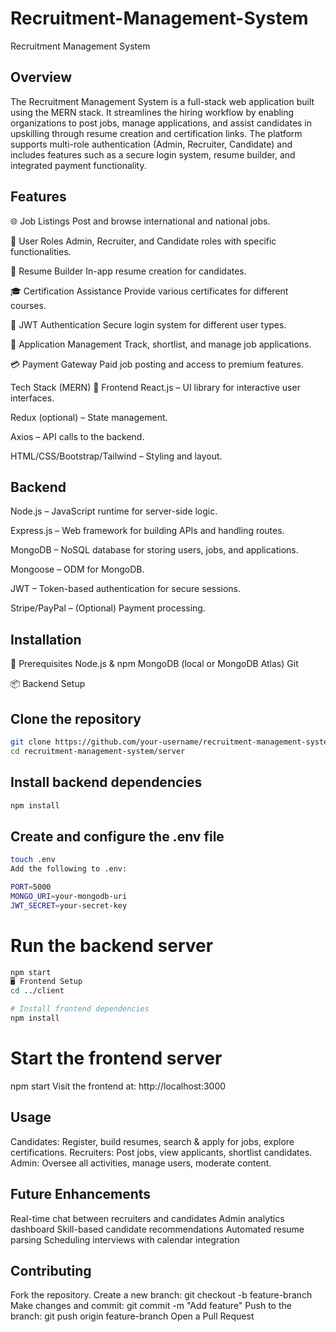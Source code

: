 # Recruitment-Management-System

Recruitment Management System

## Overview

The Recruitment Management System is a full-stack web application built using the MERN stack. It streamlines the hiring workflow by enabling organizations to post jobs, manage applications, and assist
candidates in upskilling through resume creation and certification links. The platform supports multi-role authentication (Admin, Recruiter, Candidate) and includes features such as a secure login system,
resume builder, and integrated payment functionality.

## Features

🌐 Job Listings
Post and browse international and national jobs.

👤 User Roles
Admin, Recruiter, and Candidate roles with specific functionalities.

📝 Resume Builder
In-app resume creation for candidates.

🎓 Certification Assistance
Provide various certificates for different courses.

🔐 JWT Authentication
Secure login system for different user types.

💼 Application Management
Track, shortlist, and manage job applications.

💳 Payment Gateway
Paid job posting and access to premium features.

Tech Stack (MERN)
🧩 Frontend
React.js – UI library for interactive user interfaces.

Redux (optional) – State management.

Axios – API calls to the backend.

HTML/CSS/Bootstrap/Tailwind – Styling and layout.

## Backend

Node.js – JavaScript runtime for server-side logic.

Express.js – Web framework for building APIs and handling routes.

MongoDB – NoSQL database for storing users, jobs, and applications.

Mongoose – ODM for MongoDB.

JWT – Token-based authentication for secure sessions.

Stripe/PayPal – (Optional) Payment processing.

## Installation

🧾 Prerequisites
Node.js & npm
MongoDB (local or MongoDB Atlas)
Git

📦 Backend Setup

## Clone the repository

```bash
git clone https://github.com/your-username/recruitment-management-system.git
cd recruitment-management-system/server
```

## Install backend dependencies

```bash
npm install
```

## Create and configure the .env file

```bash
touch .env
Add the following to .env:

PORT=5000
MONGO_URI=your-mongodb-uri
JWT_SECRET=your-secret-key
```

# Run the backend server

```bash
npm start
🖥️ Frontend Setup
cd ../client
```

```bash
# Install frontend dependencies
npm install
```

# Start the frontend server

npm start
Visit the frontend at: http://localhost:3000

## Usage

Candidates: Register, build resumes, search & apply for jobs, explore certifications.
Recruiters: Post jobs, view applicants, shortlist candidates.
Admin: Oversee all activities, manage users, moderate content.

## Future Enhancements

Real-time chat between recruiters and candidates
Admin analytics dashboard
Skill-based candidate recommendations
Automated resume parsing
Scheduling interviews with calendar integration

## Contributing

Fork the repository.
Create a new branch: git checkout -b feature-branch
Make changes and commit: git commit -m "Add feature"
Push to the branch: git push origin feature-branch
Open a Pull Request
